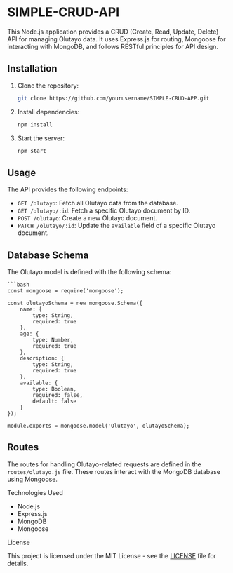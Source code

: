 # SIMPLE-CRUD-API

This Node.js application provides a CRUD (Create, Read, Update, Delete) API for managing Olutayo data. It uses Express.js for routing, Mongoose for interacting with MongoDB, and follows RESTful principles for API design.

## Installation

1. Clone the repository:
   ```bash
   git clone https://github.com/yourusername/SIMPLE-CRUD-APP.git

2. Install dependencies:
    ```bash
    npm install

3. Start the server:
    ```bash
    npm start

## Usage

The API provides the following endpoints:

- `GET /olutayo`: Fetch all Olutayo data from the database.
- `GET /olutayo/:id`: Fetch a specific Olutayo document by ID.
- `POST /olutayo`: Create a new Olutayo document.
- `PATCH /olutayo/:id`: Update the `available` field of a specific Olutayo document.

## Database Schema
The Olutayo model is defined with the following schema:
    
    ```bash
    const mongoose = require('mongoose');

    const olutayoSchema = new mongoose.Schema({
        name: {
            type: String,
            required: true
        },
        age: {
            type: Number,
            required: true
        },
        description: {
            type: String,
            required: true
        },
        available: {
            type: Boolean,
            required: false,
            default: false
        }
    });

    module.exports = mongoose.model('Olutayo', olutayoSchema);

## Routes

The routes for handling Olutayo-related requests are defined in the `routes/olutayo.js` file. These routes interact with the MongoDB database using Mongoose.

Technologies Used

- Node.js
- Express.js
- MongoDB
- Mongoose

License

This project is licensed under the MIT License - see the [LICENSE](LICENSE) file for details.